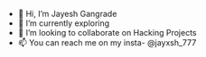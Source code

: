 - 👋 Hi, I’m  Jayesh Gangrade
- 🌱 I’m currently exploring 
- 💞️ I’m looking to collaborate on Hacking Projects
- 📫 You can reach me on my insta- @jayxsh_777

<!---
BlckKaatil/BlckKaatil is a ✨ special ✨ repository because its `README.md` (this file) appears on your GitHub profile.
You can click the Preview link to take a look at your changes.
--->
